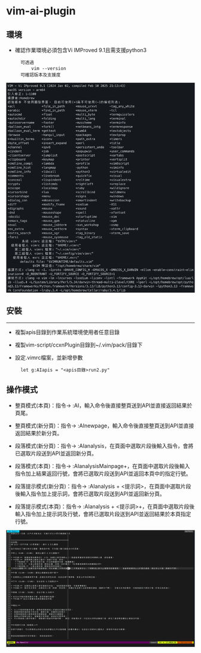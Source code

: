 # vim-ai-plugin


## 環境

* 確認作業環境必須包含Vi IMProved 9.1且需支援python3
    
        可透過 
            vim --version 
        可確認版本及支援度

![Images](https://github.com/weya3701/vim-ai-plugin/blob/deploy/static/images/vim_version.png)

## 安裝

* * *

* 複製apis目錄到作業系統環境使用者任意目錄

* 複製vim-script/ccxnPlugin目錄到~/.vim/pack/目錄下

* 設定.vimrc檔案，並新增參數

        let g:AIapis = "<apis目錄>run2.py"

## 操作模式

* 整頁模式(本頁)：指令→ :AI，輸入命令後直接整頁送到API並直接返回結果於頁尾。

* 整頁模式(新分頁)：指令→ :AInewpage，輸入命令後直接整頁送到API並直接返回結果於新分頁。

* 段落模式(新分頁)：指令→ :AIanalysis，在頁面中選取片段後輸入指令，會將已選取片段送到API並返回新分頁。

* 段落模式(本頁)：指令→ :AIanalysisMainpage+<line number>，在頁面中選取片段後輸入指令加上結果返回行號，會將已選取片段送到API並返回本頁中的指定行號。

* 段落提示模式(新分頁)：指令→ :AIanalysis + <提示詞>，在頁面中選取片段後輸入指令加上提示詞，會將已選取片段送到API並返回新分頁。

* 段落提示模式(本頁)：指令→ :AIanalysis + <提示詞>+<line number>，在頁面中選取片段後輸入指令加上提示詞及行號，會將已選取片段送到API並返回結果於本頁指定行號。

![Images](https://github.com/weya3701/vim-ai-plugin/blob/deploy/static/images/ss.png)
